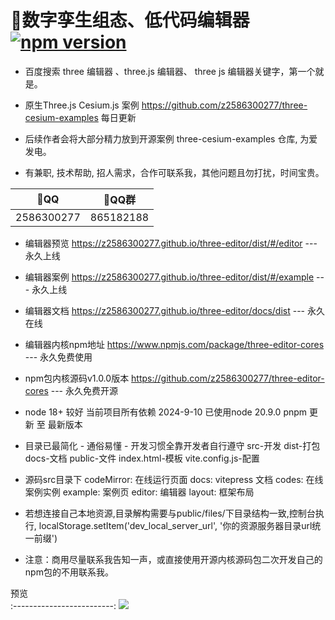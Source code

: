 # 🍃数字孪生组态、低代码编辑器 [![npm version](https://badge.fury.io/js/three-editor-cores.svg?type=Date)](https://www.npmjs.com/package/three-editor-cores) 

- 百度搜索 three 编辑器 、three.js 编辑器、 three js 编辑器关键字，第一个就是。

- 原生Three.js Cesium.js 案例 https://github.com/z2586300277/three-cesium-examples 每日更新

- 后续作者会将大部分精力放到开源案例 three-cesium-examples 仓库, 为爱发电。

- 有兼职, 技术帮助, 招人需求，合作可联系我，其他问题且勿打扰，时间宝贵。

 🐧QQ             |  🐧QQ群         
:-------------------------:|:-------------------------:
2586300277  |  865182188  

- 编辑器预览 https://z2586300277.github.io/three-editor/dist/#/editor --- 永久上线

- 编辑器案例 https://z2586300277.github.io/three-editor/dist/#/example --- 永久上线

- 编辑器文档 https://z2586300277.github.io/three-editor/docs/dist --- 永久在线

- 编辑器内核npm地址 https://www.npmjs.com/package/three-editor-cores --- 永久免费使用

- npm包内核源码v1.0.0版本 https://github.com/z2586300277/three-editor-cores --- 永久免费开源

- node 18+ 较好 当前项目所有依赖 2024-9-10 已使用node 20.9.0 pnpm 更新 至 最新版本

- 目录已最简化 - 通俗易懂 - 开发习惯全靠开发者自行遵守  src-开发 dist-打包 docs-文档 public-文件 index.html-模板 vite.config.js-配置

- 源码src目录下 codeMirror: 在线运行页面 docs: vitepress 文档  codes: 在线案例实例 example: 案例页 editor: 编辑器  layout: 框架布局

- 若想连接自己本地资源,目录解构需要与public/files/下目录结构一致,控制台执行, localStorage.setItem('dev_local_server_url', '你的资源服务器目录url统一前缀')

- 注意：商用尽量联系我告知一声，或直接使用开源内核源码包二次开发自己的npm包的不用联系我。

预览             
:-------------------------:
[![](https://z2586300277.github.io/three-editor/dist/home.png)](https://z2586300277.github.io/three-editor/dist)


